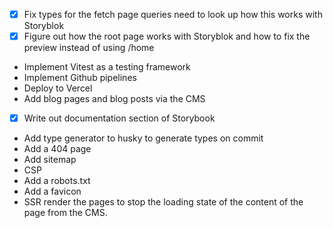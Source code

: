 - [x] Fix types for the fetch page queries need to look up how this works with Storyblok
- [x] Figure out how the root page works with Storyblok and how to fix the preview instead of using /home
- Implement Vitest as a testing framework
- Implement Github pipelines
- Deploy to Vercel
- Add blog pages and blog posts via the CMS 
- [x] Write out documentation section of Storybook
- Add type generator to husky to generate types on commit
- Add a 404 page
- Add sitemap
- CSP
- Add a robots.txt
- Add a favicon
- SSR render the pages to stop the loading state of the content of the page from the CMS.
